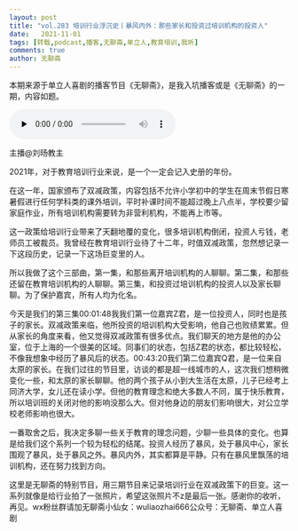 ```yaml
---
layout: post
title: "vol.283 培训行业浮沉史丨暴风内外：那些家长和投资过培训机构的投资人"
date:   2021-11-01 
tags: [转载,podcast,播客,无聊斋,单立人,教育培训,我听]
comments: true
author: 无聊斋
---
```


本期来源于单立人喜剧的播客节目《无聊斋》，是我入坑播客或是《无聊斋》的一期，内容如题。

<!-- more -->

<audio id="audio" controls="" preload="none">
      <source id="mp3" src="https://dl.wlz.danlirencomedy.com/item/207_31563632_0577.m4a">
</audio>

主播@刘旸教主

2021年，对于教育培训行业来说，是一个一定会记入史册的年份。

在这一年，国家颁布了双减政策，内容包括不允许小学初中的学生在周末节假日寒暑假进行任何学科类的课外培训，平时补课时间不能超过晚上八点半，学校要少留家庭作业，所有培训机构需要转为非营利机构，不能再上市等。

这一政策给培训行业带来了天翻地覆的变化，很多培训机构倒闭，投资人亏钱，老师员工被裁员。我曾经在教育培训行业待了十二年，时值双减政策，忽然想记录一下这段历史，记录一下这场巨变里的人。

所以我做了这个三部曲，第一集，和那些离开培训机构的人聊聊。第二集，和那些还留在教育培训机构的人聊聊。第三集，和投资过培训机构的投资人以及家长聊聊。为了保护嘉宾，所有人均为化名。

今天是我们的第三集00:01:48我我们第一位嘉宾Z君，是一位投资人，同时也是孩子的家长。双减政策来临，他所投资的培训机构大受影响，他自己也败绩累累。但从家长的角度来看，他又觉得双减政策有很多优点。我们聊天的地方是他的办公室，位于上海的一个很美的区域。同事们的状态，包括Z君的状态，都比较轻松，不像我想象中经历了暴风后的状态。00:43:20我们第二位嘉宾Q君，是一位来自太原的家长。在我们过往的节目里，访谈的都是超一线城市的人，这次我们想稍微变化一些，和太原的家长聊聊。他的两个孩子从小到大生活在太原，儿子已经考上同济大学，女儿还在读小学。但他的教育理念和绝大多数人不同，属于快乐教育，所以培训班的关闭对他的影响没那么大。但对他身边的朋友们影响很大，对公立学校老师影响也很大。

一番取舍之后，我决定多聊一些关于教育的理念问题，少聊一些具体的变化。也算是给我们这个系列一个较为轻松的结尾。投资人经历了暴风，处于暴风中心，家长围观了暴风，处于暴风之外。暴风内外，其实都算是平静。只有在暴风里飘荡的培训机构，还在努力找到方向。

这里是无聊斋的特别节目，用三期节目来记录培训行业在双减政策下的巨变。这一系列就像是给行业拍了一张照片，希望这张照片不z是最后一张。感谢你的收听，再见。wx粉丝群请加无聊斋小仙女：wuliaozhai666公众号：无聊斋、单立人喜剧
